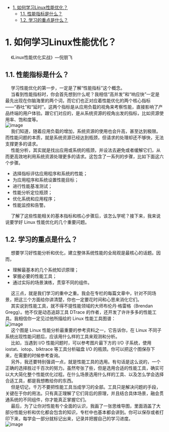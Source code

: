 
<!-- TOC -->

- [1. 如何学习Linux性能优化？](#1-如何学习linux性能优化)
    - [1.1. 性能指标是什么？](#11-性能指标是什么)
    - [1.2. 学习的重点是什么？](#12-学习的重点是什么)

<!-- /TOC -->

# 1. 如何学习Linux性能优化？  
&emsp; 《Linux性能优化实战》—倪朋飞  

## 1.1. 性能指标是什么？  
&emsp; 学习性能优化的第一步，一定是了解“性能指标”这个概念。  
&emsp; 当看到性能指标时，你会首先想到什么呢？我相信“高并发”和“响应快”一定是最先出现在你脑海里的两个词，而它们也正对应着性能优化的两个核心指标——“吞吐”和“延时”。这两个指标是从应用负载的视角来考察性能，直接影响了产品终端的用户体验。跟它们对应的，是从系统资源的视角出发的指标，比如资源使用率、饱和度等。  
![image](http://182.92.69.8:8081/img/Linux/Actual/actual-1.png)  
&emsp; 我们知道，随着应用负载的增加，系统资源的使用也会升高，甚至达到极限。而性能问题的本质，就是系统资源已经达到瓶颈，但请求的处理却还不够快，无法支撑更多的请求。  
&emsp; 性能分析，其实就是找出应用或系统的瓶颈，并设法去避免或者缓解它们，从而更高效地利用系统资源处理更多的请求。这包含了一系列的步骤，比如下面这六个步骤。  

* 选择指标评估应用程序和系统的性能；  
* 为应用程序和系统设置性能目标；  
* 进行性能基准测试；  
* 性能分析定位瓶颈；  
* 优化系统和应用程序；  
* 性能监控和告警。  

&emsp; 了解了这些性能相关的基本指标和核心步骤后，该怎么学呢？接下来，我来说说要学好 Linux 性能优化的几个重要问题。


## 1.2. 学习的重点是什么？  
&emsp; 想要学习好性能分析和优化，建立整体系统性能的全局观是最核心的话题。因而，  

* 理解最基本的几个系统知识原理；  
* 掌握必要的性能工具；  
* 通过实际的场景演练，贯穿不同的组件。  

&emsp; 这三点，就是我们学习的重中之重。我会在专栏的每篇文章中，针对不同场景，把这三个方面给你讲清楚，你也一定要花时间和心思来消化它们。  
&emsp; 其实说到性能工具，就不得不提性能领域的大师布伦丹·格雷格（Brendan Gregg）。他不仅是动态追踪工具 DTrace 的作者，还开发了许许多多的性能工具。我相信你一定见过他所描绘的 Linux 性能工具图谱：  
![image](http://182.92.69.8:8081/img/Linux/Actual/actual-2.png)  
&emsp; 这个图是 Linux 性能分析最重要的参考资料之一，它告诉你，在 Linux 不同子系统出现性能问题后，应该用什么样的工具来观测和分析。  
&emsp; 比如，当遇到 I/O 性能问题时，可以参考图片最下方的 I/O 子系统，使用 iostat、iotop、blktrace 等工具分析磁盘 I/O 的瓶颈。你可以把这个图保存下来，在需要的时候参考查询。  
&emsp; 另外，我还要特别强调一点，就是性能工具的选用。有句话是这么说的，一个正确的选择胜过千百次的努力。虽然夸张了些，但是选用合适的性能工具，确实可以大大简化整个性能优化过程。在什么场景选用什么样的工具、以及怎么学会选择合适工具，都是我想教给你的东西。  
&emsp; 但是切记，千万不要把性能工具当成学习的全部。工具只是解决问题的手段，关键在于你的用法。只有真正理解了它们背后的原理，并且结合具体场景，融会贯通系统的不同组件，你才能真正掌握它们。  
&emsp; 最后，为了让你对性能有个全面的认识，我画了一张思维导图，里面涵盖了大部分性能分析和优化都会包含的知识，专栏中也基本都会讲到。你可以保存或者打印下来，每学会一部分就标记出来，记录并把握自己的学习进度。  
![image](http://182.92.69.8:8081/img/Linux/Actual/actual-3.png)  

